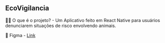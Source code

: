 ## EcoVigilancia

🙋‍♀️ O que é o projeto? - Um Aplicativo feito em React Native para usuários denunciarem situações de risco envolvendo animais.

🎨 Figma - [Link](https://www.figma.com/files/project/96563334/EcoVigilancia?fuid=1043646466941053185)
